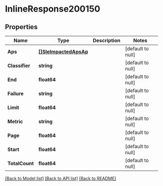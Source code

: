 # InlineResponse200150

## Properties
Name | Type | Description | Notes
------------ | ------------- | ------------- | -------------
**Aps** | [**[]SleImpactedApsAp**](sle_impacted_aps_ap.md) |  | [default to null]
**Classifier** | **string** |  | [default to null]
**End** | **float64** |  | [default to null]
**Failure** | **string** |  | [default to null]
**Limit** | **float64** |  | [default to null]
**Metric** | **string** |  | [default to null]
**Page** | **float64** |  | [default to null]
**Start** | **float64** |  | [default to null]
**TotalCount** | **float64** |  | [default to null]

[[Back to Model list]](../README.md#documentation-for-models) [[Back to API list]](../README.md#documentation-for-api-endpoints) [[Back to README]](../README.md)

